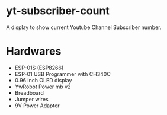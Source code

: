 # yt-subscriber-count
A display to show current Youtube Channel Subscriber number.
# Hardwares
- ESP-01S (ESP8266)
- ESP-01 USB Programmer with CH340C
- 0.96 inch OLED display
- YwRobot Power mb v2
- Breadboard
- Jumper wires
- 9V Power Adapter
